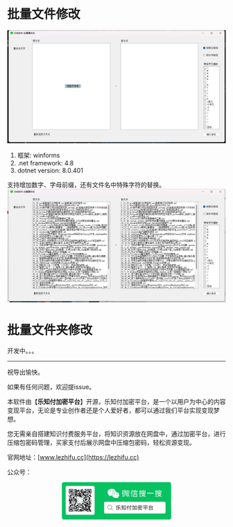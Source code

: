 # 批量文件修改
![init](images/init.png)

1. 框架: winforms
2. .net framework: 4.8
3. dotnet version: 8.0.401

支持增加数字、字母前缀，还有文件名中特殊字符的替换。
![](images/rename_file.png)


# 批量文件夹修改
开发中。。。



---

祝导出愉快。


如果有任何问题，欢迎提issue。



本软件由【<b>乐知付加密平台</b>】开源，乐知付加密平台，是一个以用户为中心的内容变现平台，无论是专业创作者还是个人爱好者，都可以通过我们平台实现变现梦想。

您无需亲自搭建知识付费服务平台，将知识资源放在网盘中，通过加密平台，进行压缩包密码管理，买家支付后展示网盘中压缩包密码，轻松资源变现。


官网地址：[www.lezhifu.cc](https://lezhifu.cc)

公众号：
<div style="text-align: center;">  
    <img src="images/image.png" alt="乐知付" style="width: 50%;">  
</div>